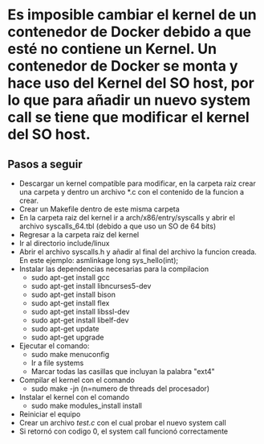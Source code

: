 # Es imposible cambiar el kernel de un contenedor de Docker debido a que esté no contiene un Kernel. Un contenedor de Docker se monta y hace uso del Kernel del SO host, por lo que para añadir un nuevo system call se tiene que modificar el kernel del SO host. 

## Pasos a seguir

* Descargar un kernel compatible para modificar, en la carpeta raiz crear una carpeta y dentro un archivo *.c con el contenido de la funcion a crear. 
* Crear un Makefile dentro de este misma carpeta
* En la carpeta raiz del kernel ir a arch/x86/entry/syscalls y abrir el archivo syscalls_64.tbl (debido a que uso un SO de 64 bits)
* Regresar a la carpeta raiz del kernel
* Ir al directorio include/linux
* Abrir el archivo syscalls.h y añadir al final del archivo la funcion creada. En este ejemplo: asmlinkage long sys_hello(int);
* Instalar las dependencias necesarias para la compilacion 
    * sudo apt-get install gcc
    * sudo apt-get install libncurses5-dev
    * sudo apt-get install bison
    * sudo apt-get install flex
    * sudo apt-get install libssl-dev
    * sudo apt-get install libelf-dev
    * sudo apt-get update
    * sudo apt-get upgrade
* Ejecutar el comando:
    * sudo make menuconfig
    * Ir a file systems
    * Marcar todas las casillas que incluyan la palabra "ext4"
* Compilar el kernel con el comando
    * sudo make -jn (n=numero de threads del procesador)
* Instalar el kernel con el comando 
    * sudo make modules_install install
* Reiniciar el equipo
* Crear un archivo *test.c* con el cual probar el nuevo system call
* Si retornó con codigo 0, el system call funcionó correctamente 